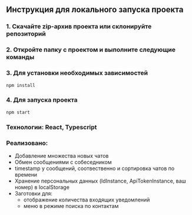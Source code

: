 ## Инструкция для локального запуска проекта

### 1. Скачайте zip-архив проекта или склонируйте репозиторий
### 2. Откройте папку с проектом и выполните следующие команды
### 3. Для установки необходимых зависимостей
````
npm install
````
### 4. Для запуска проекта
````
npm start
````

### Технологии: React, Typescript

### Реализовано:
  - Добавление множества новых чатов
  - Обмен сообщениями с собеседником
  - timestamp у сообщений, соотвественно и сортировка чатов по времени
  - Хранение персональных данных (IdInstance, ApiTokenInstance, ваш номер) в localStorage
  - Заготовки для:
    - отображение количества входящих уведомлений
    - меню в режиме поиска по контактам